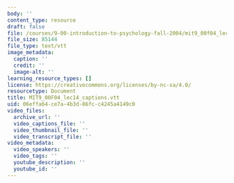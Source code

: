 ```yaml
---
body: ''
content_type: resource
draft: false
file: /courses/9-00-introduction-to-psychology-fall-2004/mit9_00f04_lec14_captions.vtt
file_size: 85144
file_type: text/vtt
image_metadata:
  caption: ''
  credit: ''
  image-alt: ''
learning_resource_types: []
license: https://creativecommons.org/licenses/by-nc-sa/4.0/
resourcetype: Document
title: MIT9_00F04_lec14_captions.vtt
uid: 06effa64-ce7a-4b3d-86fc-c4245a4149c0
video_files:
  archive_url: ''
  video_captions_file: ''
  video_thumbnail_file: ''
  video_transcript_file: ''
video_metadata:
  video_speakers: ''
  video_tags: ''
  youtube_description: ''
  youtube_id: ''
---
```

